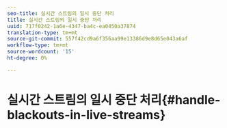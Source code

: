 ```yaml
---
seo-title: 실시간 스트림의 일시 중단 처리
title: 실시간 스트림의 일시 중단 처리
uuid: 717f0242-1a6e-4347-ba4c-ea0450a37874
translation-type: tm+mt
source-git-commit: 557f42cd9a6f356aa99e13386d9e8d65e043a6af
workflow-type: tm+mt
source-wordcount: '15'
ht-degree: 0%

---
```



# 실시간 스트림의 일시 중단 처리{#handle-blackouts-in-live-streams}
